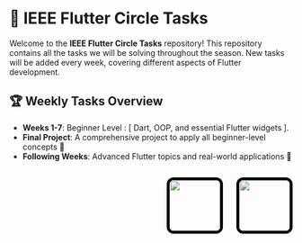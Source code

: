

# 🚀 IEEE Flutter Circle Tasks

Welcome to the **IEEE Flutter Circle Tasks** repository! This repository contains all the tasks we will be solving throughout the season. New tasks will be added every week, covering different aspects of Flutter development. 

## 🏆 Weekly Tasks Overview
- **Weeks 1-7**: Beginner Level : [ Dart, OOP, and essential Flutter widgets ].
- **Final Project**: A comprehensive project to apply all beginner-level concepts 🎯
- **Following Weeks**: Advanced Flutter topics and real-world applications 🚀

## 

<p align="right">
  <img src="https://scontent.faly1-2.fna.fbcdn.net/v/t39.30808-6/275427623_108471108454230_1835347818348627003_n.jpg?_nc_cat=111&ccb=1-7&_nc_sid=6ee11a&_nc_eui2=AeGcB7EaZYwBRo0MjJ8P-r3p_oF0qyZ-Uo_-gXSrJn5Sj4EAlNy1N0mi4OU0PSeRAOt3q4oqJ7WdpafJXHriSwba&_nc_ohc=52PlR3vz3q0Q7kNvgHBiB_d&_nc_oc=AdgtaSWWej9fD50nd8RYhVPYnze-GBmEY1S6dMYfc29MvCUV0b4DIcTYX2V7HROjoqA&_nc_zt=23&_nc_ht=scontent.faly1-2.fna&_nc_gid=ABIn9TggvIrSe4KT3wS_dd_&oh=00_AYEv0rEtZdzaPtBNFWo3K4meQ3PH5-9snRkRPiuLWouqHw&oe=67D95EFC" width="90" height="90" style="border: 5px solid #000; border-radius: 12px; display: inline-block; margin-right: 10px;" />
  <img src="https://ih1.redbubble.net/image.1057190231.1918/flat,750x,075,f-pad,750x1000,f8f8f8.u1.jpg" width="90" height="90" style="border: 5px solid #000; border-radius: 12px; display: inline-block; margin-left: 10px;" />
</p>
